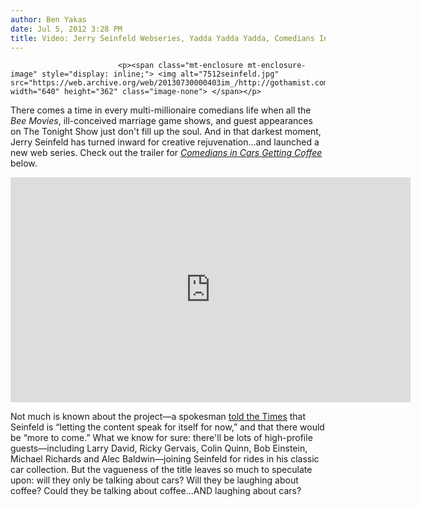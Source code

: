 ```yaml
---
author: Ben Yakas
date: Jul 5, 2012 3:28 PM
title: Video: Jerry Seinfeld Webseries, Yadda Yadda Yadda, Comedians In Cars Getting Coffee
---
```



                            
                            
                            
                            <p><span class="mt-enclosure mt-enclosure-image" style="display: inline;"> <img alt="7512seinfeld.jpg" src="https://web.archive.org/web/20130730000403im_/http://gothamist.com/attachments/byakas/7512seinfeld.jpg" width="640" height="362" class="image-none"> </span></p>

<p>There comes a time in every multi-millionaire comedians life when all the <em>Bee Movies</em>, ill-conceived marriage game shows, and guest appearances on The Tonight Show just don&apos;t fill up the soul. And in that darkest moment, Jerry Seinfeld has turned inward for creative rejuvenation...and launched a new web series. Check out the trailer for <a href="https://web.archive.org/web/20130730000403/http://comediansincarsgettingcoffee.com/"><em>Comedians in Cars Getting Coffee</em></a> below.</p>

<p><iframe width="640" height="360" src="https://web.archive.org/web/20130730000403if_/http://www.youtube.com/embed/9Pe7J-8qIPY" frameborder="0" allowfullscreen></iframe></p>

<p>Not much is known about the project&#x2014;a spokesman <a href="https://web.archive.org/web/20130730000403/http://artsbeat.blogs.nytimes.com/2012/07/05/whats-the-deal-with-jerry-seinfelds-comedians-in-cars-getting-coffee/">told the Times</a> that Seinfeld is &#x201C;letting the content speak for itself for now,&#x201D; and that there would be &#x201C;more to come.&#x201D; What we know for sure: there&apos;ll be lots of high-profile guests&#x2014;including Larry David, Ricky Gervais, Colin Quinn, Bob Einstein, Michael Richards and Alec Baldwin&#x2014;joining Seinfeld for rides in his classic car collection. But the vagueness of the title leaves so much to speculate upon: will they only be talking about cars? Will they be laughing about coffee? Could they be talking about coffee...AND laughing about cars?</p>
                            
                            
                            